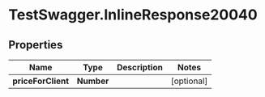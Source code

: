 # TestSwagger.InlineResponse20040

## Properties

Name | Type | Description | Notes
------------ | ------------- | ------------- | -------------
**priceForClient** | **Number** |  | [optional] 


